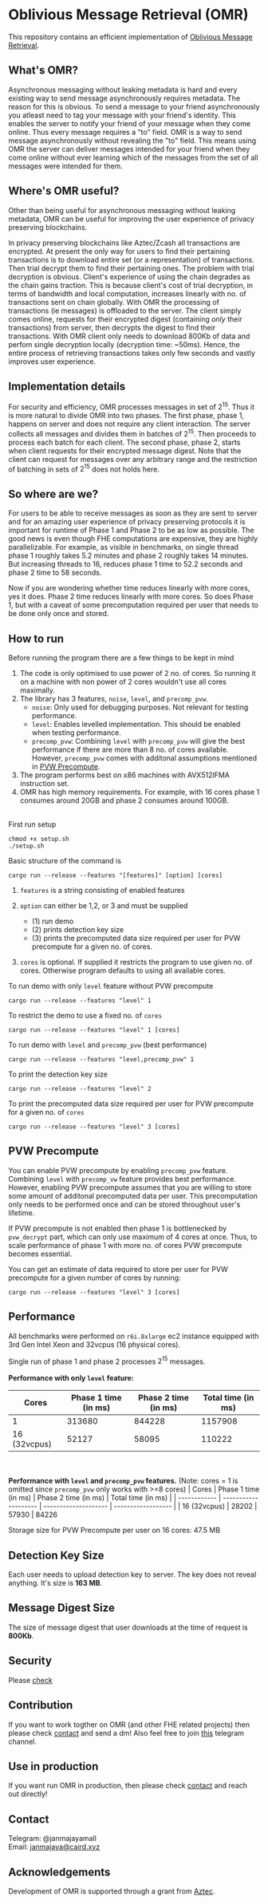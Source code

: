 # Oblivious Message Retrieval (OMR)

This repository contains an efficient implementation of [Oblivious Message Retrieval](https://eprint.iacr.org/2021/1256.pdf).

## What's OMR?

Asynchronous messaging without leaking metadata is hard and every existing way to send message asynchronously requires metadata. The reason for this is obvious. To send a message to your friend asynchronously you atleast need to tag your message with your friend's identity. This enables the server to notify your friend of your message when they come online. Thus every message requires a "to" field. OMR is a way to send message asynchronously without revealing the "to" field. This means using OMR the server can deliver messages intended for your friend when they come online without ever learning which of the messages from the set of all messages were intended for them.

## Where's OMR useful?

Other than being useful for asynchronous messaging without leaking metadata, OMR can be useful for improving the user experience of privacy preserving blockchains.

In privacy preserving blockchains like Aztec/Zcash all transactions are encrypted. At present the only way for users to find their pertaining transactions is to download entire set (or a representation) of transactions. Then trial decrypt them to find their pertaining ones. The problem with trial decryption is obvious. Client's experience of using the chain degrades as the chain gains traction. This is because client's cost of trial decryption, in terms of bandwidth and local computation, increases linearly with no. of transactions sent on chain globally. With OMR the processing of transactions (ie messages) is offloaded to the server. The client simply comes online, requests for their encrypted digest (containing _only_ their transactions) from server, then decrypts the digest to find their transactions. With OMR client only needs to download 800Kb of data and perfom single decryption locally (decryption time: ~50ms). Hence, the entire process of retrieving transactions takes only few seconds and vastly improves user experience.

## Implementation details

For security and efficiency, OMR processes messages in set of $2^{15}$. Thus it is more natural to divide OMR into two phases. The first phase, phase 1, happens on server and does not require any client interaction. The server collects all messages and divides them in batches of $2^{15}$. Then proceeds to process each batch for each client. The second phase, phase 2, starts when client requests for their encrypted message digest. Note that the client can request for messages over any arbitrary range and the restriction of batching in sets of $2^{15}$ does not holds here.

## So where are we?

For users to be able to receive messages as soon as they are sent to server and for an amazing user experience of privacy preserving protocols it is important for runtime of Phase 1 and Phase 2 to be as low as possible. The good news is even though FHE computations are expensive, they are highly parallelizable. For example, as visible in benchmarks, on single thread phase 1 roughly takes 5.2 minutes and phase 2 roughly takes 14 minutes. But increasing threads to 16, reduces phase 1 time to 52.2 seconds and phase 2 time to 58 seconds.

Now if you are wondering whether time reduces linearly with more cores, yes it does. Phase 2 time reduces linearly with more cores. So does Phase 1, but with a caveat of some precomputation required per user that needs to be done only once and stored.

## How to run

Before running the program there are a few things to be kept in mind

1. The code is only optimised to use power of 2 no. of cores. So running it on a machine with non power of 2 cores wouldn't use all cores maximally.
2. The library has 3 features, `noise`, `level`, and `precomp_pvw`.
    - `noise`: Only used for debugging purposes. Not relevant for testing performance.
    - `level`: Enables levelled implementation. This should be enabled when testing performance.
    - `precomp_pvw`: Combining `level` with `precomp_pvw` will give the best performance if there are more than 8 no. of cores available. However, `precomp_pvw` comes with additonal assumptions mentioned in [PVW Precompute](#pvw-precompute).
3. The program performs best on x86 machines with AVX512IFMA instruction set.
4. OMR has high memory requirements. For example, with 16 cores phase 1 consumes around 20GB and phase 2 consumes around 100GB.
   <br></br>

First run setup

```
chmod +x setup.sh
./setup.sh
```

Basic structure of the command is

```
cargo run --release --features "[features]" [option] [cores]
```

1. `features` is a string consisting of enabled features
2. `option` can either be 1,2, or 3 and must be supplied

    - (1) run demo
    - (2) prints detection key size
    - (3) prints the precomputed data size required per user for PVW precompute for a given no. of cores.

3. `cores` is optional. If supplied it restricts the program to use given no. of cores. Otherwise program defaults to using all available cores.

To run demo with only `level` feature without PVW precompute

```
cargo run --release --features "level" 1
```

To restrict the demo to use a fixed no. of `cores`

```
cargo run --release --features "level" 1 [cores]
```

To run demo with `level` and `precomp_pvw` (best performance)

```
cargo run --release --features "level,precomp_pvw" 1
```

To print the detection key size

```
cargo run --release --features "level" 2
```

To print the precomputed data size required per user for PVW precompute for a given no. of `cores`

```
cargo run --release --features "level" 3 [cores]
```

## PVW Precompute

You can enable PVW precompute by enabling `precomp_pvw` feature. Combining `level` with `precomp_vw` feature provides best performance. However, enabling PVW precompute assumes that you are willing to store some amount of additonal precomputed data per user. This precomputation only needs to be performed once and can be stored throughout user's lifetime.

If PVW precompute is not enabled then phase 1 is bottlenecked by `pvw_decrypt` part, which can only use maximum of 4 cores at once. Thus, to scale performance of phase 1 with more no. of cores PVW precompute becomes essential.

You can get an estimate of data required to store per user for PVW precompute for a given number of cores by running:

```
cargo run --release --features "level" 3 [cores]
```

## Performance

All benchmarks were performed on `r6i.8xlarge` ec2 instance equipped with 3rd Gen Intel Xeon and 32vcpus (16 physical cores).

Single run of phase 1 and phase 2 processes $2^{15}$ messages.
<br></br>
**Performance with only `level` feature:**

| Cores        | Phase 1 time (in ms) | Phase 2 time (in ms) | Total time (in ms) |
| ------------ | -------------------- | -------------------- | ------------------ |
| 1            | 313680               | 844228               | 1157908            |
| 16 (32vcpus) | 52127                | 58095                | 110222             |

<br></br>
**Performance with `level` and `precomp_pvw` features.**
(Note: cores = 1 is omitted since `precomp_pvw` only works with >=8 cores)
| Cores | Phase 1 time (in ms) | Phase 2 time (in ms) | Total time (in ms) |
| ------------ | -------------------- | -------------------- | ------------------ |
| 16 (32vcpus) | 28202 | 57930 | 84226

Storage size for PVW Precompute per user on 16 cores: 47.5 MB

## Detection Key Size

Each user needs to upload detection key to server. The key does not reveal anything. It's size is **163 MB**.

## Message Digest Size

The size of message digest that user downloads at the time of request is **800Kb**.

## Security

Please [check](./Security.md)

## Contribution

If you want to work togther on OMR (and other FHE related projects) then please check [contact](#contact) and send a dm! Also feel free to join [this](https://t.me/+rDHqU-Py34s4N2M1) telegram channel.

## Use in production

If you want run OMR in production, then please check [contact](#contact) and reach out directly!

## Contact

Telegram: @janmajayamall <br />
Email: janmajaya@caird.xyz

## Acknowledgements

Development of OMR is supported through a grant from [Aztec](https://aztec.network/).
